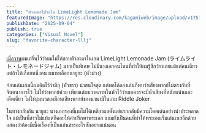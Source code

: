 ```yaml
---
title: "ตัวละครโปรดใน LimeLight Lemonade Jam"
featuredImage: "https://res.cloudinary.com/kagamiweb/image/upload/v1757243330/blog.coregamehd.com/favorite-character-lllj.jpg"
publishDate: "2025-09-04"
publish: true
categories: ["Visual Novel"]
slug: "favorite-character-lllj"
---
```


[เมื่อวาน](https://blog.coregamehd.com/preview-lllj)ผมเกริ่นไว้ว่าผมไม่ได้ชอบตัวละครในเกม LimeLight Lemonade Jam (ライムライト・レモネードジャム) มากเป็นพิเศษ ไม่มีนางเอกคนไหนที่ทำให้ผมรู้สึกว้าวเลยแม้แต่คนเดียว แต่ถ้าให้เลือกหนึ่งคน ผมขอเลือกนายูกะ (หัวม่วง)

ก่อนเล่นเกมนี้ผมคิดไว้ว่ามิกุ (หัวขาว) น่าสนใจสุด แต่พอได้ลองเล่นก็พบว่าเสียงพากย์ไม่ตรงกับที่จินตนาการไว้ ไม่ใช่ว่าพากย์ห่วย เพียงแต่ผมวาดภาพในหัวไว้ว่าเธอควรจะมีน้ำเสียงที่หนักแน่นและเด็ดเดี่ยว ไม่ใช่นุ่มนวลเหมือนเสียงพากย์ของนานามิในเกม Riddle Joker

ในทางกลับกัน นายูกะ นางเอกรองที่ผมไม่ได้เหลียวแลตั้งแต่แรกกลับมีความโดดเด่นอย่างน่าประหลาดใจ แม้เป็นพี่สาวไม่แท้แต่ก็คอยให้คำปรึกษาพระเอก แถมยังเป็นคนที่ทำให้พระเอกเริ่มเล่นเบสอีกด้วย แสดงว่าต้องมีเนื้อเรื่องที่เป็นแก่นสารอะไรสักอย่างแน่นอน